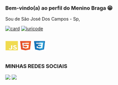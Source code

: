  ### Bem-vindo(a) ao perfil do Menino Braga 😁
Sou de São José Dos Campos - Sp, 
 
 [![card](https://github-readme-stats.vercel.app/api?username=Wesley-Braga&theme=dark&show_icons)](https://github.com/Wesley-Braga/github-readme-stats)
[![iuricode](https://github-readme-stats.vercel.app/api/top-langs/?username=Wesley-Braga&layout=compact&theme=dark)](https://github.com/Wesley-Braga/github-readme-stats) 
     
<div style="display: inline_block"><br>
  <img align="center" alt="Js" height="30" width="40" src="https://raw.githubusercontent.com/devicons/devicon/master/icons/javascript/javascript-plain.svg">
  <img align="center" alt="HTML" height="30" width="40" src="https://raw.githubusercontent.com/devicons/devicon/master/icons/html5/html5-original.svg">
  <img align="center" alt="CSS" height="30" width="40" src="https://raw.githubusercontent.com/devicons/devicon/master/icons/css3/css3-original.svg">
</div>
 
<br>
 
### MINHAS REDES SOCIAIS

<div> 
  
  <a href="https://www.instagram.com/braguinha_41/" target="_blank"/><img src="https://img.shields.io/badge/-Instagram-%23E4405F?style=for-the-badge&logo=instagram&logoColor=white" target="_blank"/></a>
  <a href="https:/www.linkedin.com/in/wesley-braga-costa-b77ba218/" target="_blank"/><img src="https://img.shields.io/badge/-LinkedIn-%230077B5?style=for-the-badge&logo=linkedin&logoColor=white" target="_blank"/></a>
</div>
